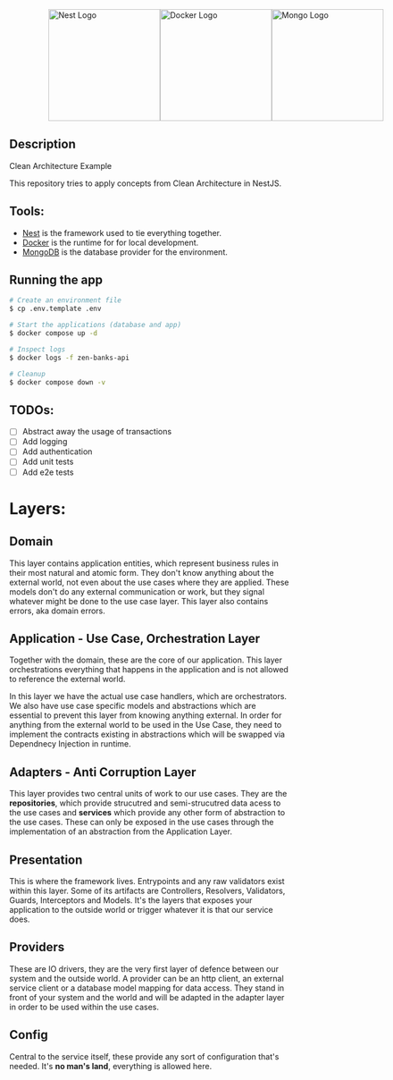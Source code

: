 <div style="display:flex; justify-content: space-between; margin: 0 5em">
  <a href="http://nestjs.com/" target="blank"><img src="https://nestjs.com/img/logo-small.svg" width="200" alt="Nest Logo" /></a>
  <a href="http://docker.com" target="blank"><img src="https://blog.knoldus.com/wp-content/uploads/2018/04/docker.png" width="200" alt="Docker Logo" /></a>
  <a href="http://mongodb.com" target="blank"><img src="https://www.pngall.com/wp-content/uploads/13/Mongodb-PNG-Image-HD.png" width="200" alt="Mongo Logo" /></a>
</div>

## Description

Clean Architecture Example

This repository tries to apply concepts from Clean Architecture in NestJS.

## Tools:

- [Nest](https://nestjs.com) is the framework used to tie everything together.
- [Docker](https://docker.com) is the runtime for for local development.
- [MongoDB](https://www.mongodb.com) is the database provider for the environment.

## Running the app

```bash
# Create an environment file
$ cp .env.template .env

# Start the applications (database and app)
$ docker compose up -d

# Inspect logs
$ docker logs -f zen-banks-api

# Cleanup
$ docker compose down -v

```

## TODOs:

- [ ] Abstract away the usage of transactions
- [ ] Add logging
- [ ] Add authentication
- [ ] Add unit tests
- [ ] Add e2e tests

# Layers:

## Domain

This layer contains application entities, which represent business rules in their most natural and atomic form. They don't know anything about the external world, not even about the use cases where they are applied. These models don't do any external communication or work, but they signal whatever might be done to the use case layer. This layer also contains errors, aka domain errors.

## Application - Use Case, Orchestration Layer

Together with the domain, these are the core of our application. This layer orchestrations everything that happens in the application and is not allowed to reference the external world.

In this layer we have the actual use case handlers, which are orchestrators. We also have use case specific models and abstractions which are essential to prevent this layer from knowing anything external. In order for anything from the external world to be used in the Use Case, they need to implement the contracts existing in abstractions which will be swapped via Dependnecy Injection in runtime.

## Adapters - Anti Corruption Layer

This layer provides two central units of work to our use cases. They are the **repositories**, which provide strucutred and semi-strucutred data acess to the use cases and **services** which provide any other form of abstraction to the use cases. These can only be exposed in the use cases through the implementation of an abstraction from the Application Layer.

## Presentation

This is where the framework lives. Entrypoints and any raw validators exist within this layer. Some of its artifacts are Controllers, Resolvers, Validators, Guards, Interceptors and Models. It's the layers that exposes your application to the outside world or trigger whatever it is that our service does.

## Providers

These are IO drivers, they are the very first layer of defence between our system and the outside world. A provider can be an http client, an external service client or a database model mapping for data access. They stand in front of your system and the world and will be adapted in the adapter layer in order to be used within the use cases.

## Config

Central to the service itself, these provide any sort of configuration that's needed. It's **no man's land**, everything is allowed here.
